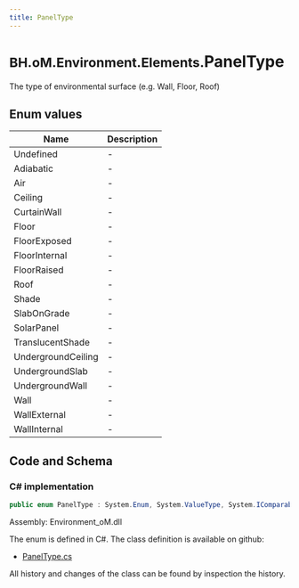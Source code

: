 ```yaml
---
title: PanelType
---
```


# <small>BH.oM.Environment.Elements.</small>**PanelType**

The type of environmental surface (e.g. Wall, Floor, Roof)

## Enum values

| Name            | Description                                                    |
|-----------------|----------------------------------------------------------------|
| Undefined |  -  |
| Adiabatic |  -  |
| Air |  -  |
| Ceiling |  -  |
| CurtainWall |  -  |
| Floor |  -  |
| FloorExposed |  -  |
| FloorInternal |  -  |
| FloorRaised |  -  |
| Roof |  -  |
| Shade |  -  |
| SlabOnGrade |  -  |
| SolarPanel |  -  |
| TranslucentShade |  -  |
| UndergroundCeiling |  -  |
| UndergroundSlab |  -  |
| UndergroundWall |  -  |
| Wall |  -  |
| WallExternal |  -  |
| WallInternal |  -  |


## Code and Schema

### C# implementation

``` C# title="C#"
public enum PanelType : System.Enum, System.ValueType, System.IComparable, System.ISpanFormattable, System.IFormattable, System.IConvertible
```

Assembly: Environment_oM.dll

The enum is defined in C#. The class definition is available on github:

- [PanelType.cs](https://github.com/BHoM/BHoM/blob/develop/Environment_oM/Elements\Enums\PanelType.cs)

All history and changes of the class can be found by inspection the history.
